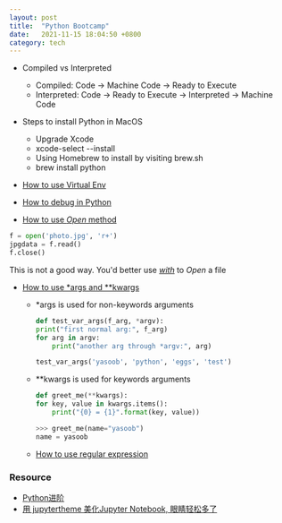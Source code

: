 ```yaml
---
layout: post
title:  "Python Bootcamp"
date:   2021-11-15 18:04:50 +0800
category: tech
---
```


- Compiled vs Interpreted
  - Compiled: Code -> Machine Code -> Ready to Execute
  - Interpreted: Code -> Ready to Execute -> Interpreted -> Machine Code

- Steps to install Python in MacOS
  - Upgrade Xcode
  - xcode-select --install
  - Using Homebrew to install by visiting brew.sh
  - brew install python

- [How to use Virtual Env](https://py.eastlakeside.cn/book/ProgrammerTools/virtual_environment.html)
- [How to debug in Python](https://py.eastlakeside.cn/book/ProgrammerTools/debugging.html)
- [How to use *Open* method](https://py.eastlakeside.cn/book/Syntax/open_func.html)

```python
f = open('photo.jpg', 'r+')
jpgdata = f.read()
f.close()

```

This is not a good way. You'd better use [*with*](https://blog.csdn.net/u012609509/article/details/72911564) to *Open* a file

- [How to use *args and **kwargs](https://py.eastlakeside.cn/book/Syntax/args_kwargs.html)
  - *args is used for non-keywords arguments

    ```python
    def test_var_args(f_arg, *argv):
    print("first normal arg:", f_arg)
    for arg in argv:
        print("another arg through *argv:", arg)

    test_var_args('yasoob', 'python', 'eggs', 'test')
    ```

  - **kwargs is used for keywords arguments

    ```python 
    def greet_me(**kwargs):
    for key, value in kwargs.items():
        print("{0} = {1}".format(key, value))

    >>> greet_me(name="yasoob")
    name = yasoob
    ```
  
  - [How to use regular expression](https://docs.python.org/3/library/re.html)

### Resource

- [Python进阶](https://py.eastlakeside.cn/)
- [用 jupytertheme 美化Jupyter Notebook, 眼睛轻松多了](https://zhuanlan.zhihu.com/p/46242116)
